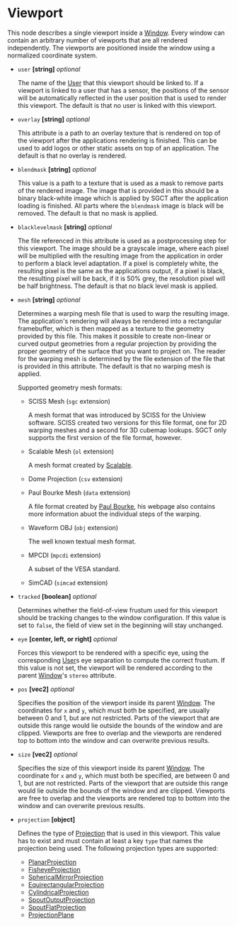 # Viewport
This node describes a single viewport inside a [Window](window). Every window can contain an arbitrary number of viewports that are all rendered independently. The viewports are positioned inside the window using a normalized coordinate system.

- `user` **[string]** _optional_

  The name of the [User](user) that this viewport should be linked to. If a viewport is linked to a user that has a sensor, the positions of the sensor will be automatically reflected in the user position that is used to render this viewport. The default is that no user is linked with this viewport.

- `overlay` **[string]** _optional_

  This attribute is a path to an overlay texture that is rendered on top of the viewport after the applications rendering is finished. This can be used to add logos or other static assets on top of an application. The default is that no overlay is rendered.

- `blendmask` **[string]** _optional_

  This value is a path to a texture that is used as a mask to remove parts of the rendered image. The image that is provided in this should be a binary black-white image which is applied by SGCT after the application loading is finished. All parts where the `blendmask` image is black will be removed. The default is that no mask is applied.

- `blacklevelmask` **[string]** _optional_

  The file referenced in this attribute is used as a postprocessing step for this viewport. The image should be a grayscale image, where each pixel will be multiplied with the resulting image from the application in order to perform a black level adaptation. If a pixel is completely white, the resulting pixel is the same as the applications output, if a pixel is black, the resulting pixel will be back, if it is 50% grey, the resolution pixel will be half brightness. The default is that no black level mask is applied.

- `mesh` **[string]** _optional_

  Determines a warping mesh file that is used to warp the resulting image. The application's rendering will always be rendered into a rectangular framebuffer, which is then mapped as a texture to the geometry provided by this file. This makes it possible to create non-linear or curved output geometries from a regular projection by providing the proper geometry of the surface that you want to project on. The reader for the warping mesh is determined by the file extension of the file that is provided in this attribute. The default is that no warping mesh is applied.

  Supported geometry mesh formats:
  - SCISS Mesh (`sgc` extension)

    A mesh format that was introduced by SCISS for the Uniview software. SCISS created two versions for this file format, one for 2D warping meshes and a second for 3D cubemap lookups. SGCT only supports the first version of the file format, however.

  - Scalable Mesh (`ol` extension)

    A mesh format created by [Scalable](http://www.scalabledisplay.com/products/scalable-sdk/).

  - Dome Projection (`csv` extension)

  - Paul Bourke Mesh (`data` extension)

    A file format created by [Paul Bourke](http://paulbourke.net/dataformats/meshwarp/), his webpage also contains more information abuot the individual steps of the warping.

  - Waveform OBJ (`obj` extension)

    The well known textual mesh format.

  - MPCDI (`mpcdi` extension)

    A subset of the VESA standard.

  - SimCAD (`simcad` extension)

- `tracked` **[boolean]** _optional_

  Determines whether the field-of-view frustum used for this viewport should be tracking changes to the window configuration. If this value is set to `false`, the field of view set in the beginning will stay unchanged.

- `eye` **[center, left, or right]** _optional_

  Forces this viewport to be rendered with a specific eye, using the corresponding [User](user)s eye separation to compute the correct frustum. If this value is not set, the viewport will be rendered according to the parent [Window](window)'s `stereo` attribute.

- `pos` **[vec2]** _optional_

  Specifies the position of the viewport inside its parent [Window](window). The coordinates for `x` and `y`, which must both be specified, are usually between 0 and 1, but are not restricted. Parts of the viewport that are outside this range would lie outside the bounds of the window and are clipped. Viewports are free to overlap and the viewports are rendered top to bottom into the window and can overwrite previous results.

- `size` **[vec2]** _optional_

  Specifies the size of this viewport inside its parent [Window](window). The coordinate for `x` and `y`, which must both be specified, are between 0 and 1, but are not restricted. Parts of the viewport that are outside this range would lie outside the bounds of the window and are clipped. Viewports are free to overlap and the viewports are rendered top to bottom into the window and can overwrite previous results.

- `projection` **[object]**

  Defines the type of [Projection](projection/index) that is used in this viewport. This value has to exist and must contain at least a key `type` that names the projection being used. The following projection types are supported:
  - [PlanarProjection](projection/planarprojection)
  - [FisheyeProjection](projection/fisheyeprojection)
  - [SphericalMirrorProjection](projection/sphericalmirrorprojection)
  - [EquirectangularProjection](projection/equirectangularprojection)
  - [CylindricalProjection](projection/cylindricalprojection)
  - [SpoutOutputProjection](projection/spoutoutputprojection)
  - [SpoutFlatProjection](projection/spoutflatprojection)
  - [ProjectionPlane](projection/projectionplane)

